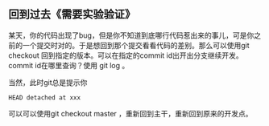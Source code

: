 
## 回到过去《需要实验验证》

某天，你的代码出现了bug，但是你不知道到底哪行代码惹出来的事儿，可是你之前的一个提交时对的。于是想回到那个提交看看代码的差别。那么可以使用git checkout <commit id>回到指定的版本。可以在指定的commit id出开出分支继续开发。commit id在哪里查询？使用 git log 。

当然，此时git总是提示你 

    HEAD detached at xxx

可以可以使用git checkout master ，重新回到主干，重新回到原来的开发点。

